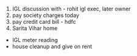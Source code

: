 1. IGL discussion with - rohit igl exec, later owner
2. pay society charges today
3. pay credit card bill - hdfc
4. Sarita Vihar home
- IGL meter reading
- house cleanup and give on rent